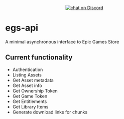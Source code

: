 <p align="center">
<a href="https://discord.gg/C2S8eGfZ6n">
        <img src="https://img.shields.io/discord/308323056592486420?logo=discord"
            alt="chat on Discord"></a>
</p>

# egs-api

A minimal asynchronous interface to Epic Games Store

## Current functionality
 - Authentication
 - Listing Assets
 - Get Asset metadata
 - Get Asset info
 - Get Ownership Token
 - Get Game Token
 - Get Entitlements
 - Get Library Items
 - Generate download links for chunks